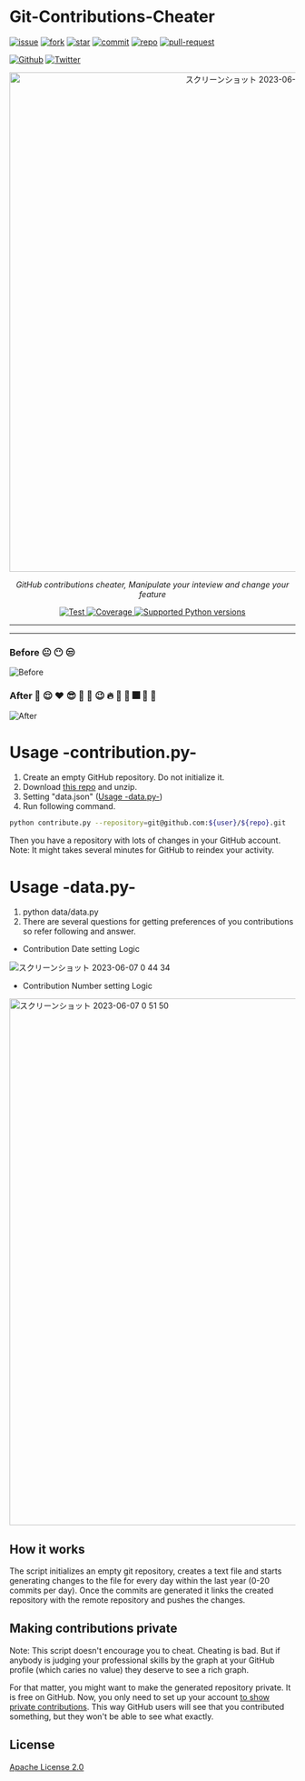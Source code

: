 # Git-Contributions-Cheater
[![issue](https://camo.githubusercontent.com/69130ab98f3c78a3c04a36832896b07da8581732262041d0f95f700e7f3b9709/68747470733a2f2f637573746f6d2d69636f6e2d6261646765732e6865726f6b756170702e636f6d2f62616467652f49737375652d7265642e7376673f6c6f676f3d69737375652d6f70656e6564266c6f676f436f6c6f723d666666)]()
[![fork](https://camo.githubusercontent.com/d9fce1c19fadb9189ab606df2e15f5c38f5e09969651511a09033d9a58bda4a6/68747470733a2f2f637573746f6d2d69636f6e2d6261646765732e6865726f6b756170702e636f6d2f62616467652f466f726b2d6f72616e67652e7376673f6c6f676f3d666f726b)]()
[![star](https://camo.githubusercontent.com/b1b58f67f9a05609086e50c816eafc4a5db9c3e3f7f35cd7d9353984ecb8b74c/68747470733a2f2f637573746f6d2d69636f6e2d6261646765732e6865726f6b756170702e636f6d2f62616467652f537461722d79656c6c6f772e7376673f6c6f676f3d73746172)]()
[![commit](https://camo.githubusercontent.com/2895770ffcfae76d05c914ad42a3fe2274d2fae509d3a28fcd86ec800d694287/68747470733a2f2f637573746f6d2d69636f6e2d6261646765732e6865726f6b756170702e636f6d2f62616467652f436f6d6d69742d677265656e2e7376673f6c6f676f3d6769742d636f6d6d6974266c6f676f436f6c6f723d666666)]()
[![repo](https://camo.githubusercontent.com/b607c0ac7a6e4540bf5f6af181391ff51c1fe6f1e950a2630b4fbf5a43969aa7/68747470733a2f2f637573746f6d2d69636f6e2d6261646765732e6865726f6b756170702e636f6d2f62616467652f5265706f2d626c75652e7376673f6c6f676f3d7265706f)]()
[![pull-request](https://camo.githubusercontent.com/cc286c7fbb8d423b9bae145d7231fc6b6490c2925d1868ba8b04fb4f27398d8a/68747470733a2f2f637573746f6d2d69636f6e2d6261646765732e6865726f6b756170702e636f6d2f62616467652f50756c6c253230526571756573742d707572706c652e7376673f6c6f676f3d7072)]()

[![Github](https://img.shields.io/badge/--FFFFFF?style=social&logo=github&label=Follow%20EIKINAKAYAMA)](https://github.com/EIKINAKAYAMA)
[![Twitter](https://img.shields.io/badge/--FFFFFF?style=social&logo=twitter&label=Follow%20EIKINAKAYAMA)](https://twitter.com/@eiki111ixa)


<p align="center">
  <img width="879" alt="スクリーンショット 2023-06-06 23 23 25" src="https://github.com/EIKINAKAYAMA/git-contributions-cheater/assets/65437818/164f75d8-bc13-4ef0-a89b-e5841b08edc7">
</p>
<p align="center">
    <em>GitHub contributions cheater, Manipulate your inteview and change your feature</em>
</p>
<p align="center">
   <a href="https://github.com/tiangolo/fastapi/actions?query=workflow%3ATest+event%3Apush+branch%3Amaster" target="_blank">
      <img src="https://github.com/tiangolo/fastapi/workflows/Test/badge.svg?event=push&branch=master" alt="Test">
   </a>
   <a href="https://coverage-badge.samuelcolvin.workers.dev/redirect/tiangolo/fastapi" target="_blank">
      <img src="https://coverage-badge.samuelcolvin.workers.dev/tiangolo/fastapi.svg" alt="Coverage">
   </a>
   <a href="https://pypi.org/project/fastapi" target="_blank">
      <img src="https://img.shields.io/pypi/pyversions/fastapi.svg?color=%2334D058" alt="Supported Python versions">
   </a>
</p>

---

---

### Before :neutral_face: :no_mouth: :unamused: 
![Before](before.png)
### After :muscle: :relieved: :heart: :sunglasses: :metal: :horse: :wink: :fire: :dancer: :santa: :fireworks: :cherries: :tada:
![After](after.png)

# Usage -contribution.py-
1. Create an empty GitHub repository. Do not initialize it.
2. Download [this repo](https://github.com/EIKINAKAYAMA/git-contributions-cheater/archive/main.zip) and unzip.
3. Setting "data.json"  ([Usage -data.py-](#Usage-data.py-))
4. Run following command.
```sh
python contribute.py --repository=git@github.com:${user}/${repo}.git
```

Then you have a repository with lots of changes in your GitHub account.
Note: It might takes several minutes for GitHub to reindex your activity.


# Usage -data.py-
1. python data/data.py
2. There are several questions for getting preferences of you contributions so refer following and answer.

- Contribution Date setting Logic

![スクリーンショット 2023-06-07 0 44 34](https://github.com/EIKINAKAYAMA/git-contributions-cheater/assets/65437818/605febfd-c39b-4127-8f82-6db1ff6a4e41)

- Contribution Number setting Logic
<img width="927" alt="スクリーンショット 2023-06-07 0 51 50" src="https://github.com/EIKINAKAYAMA/git-contributions-cheater/assets/65437818/f8f18000-53db-4f8f-b1b3-c5e89bfdc61e">


## How it works
The script initializes an empty git repository, creates a text file and starts 
generating changes to the file for every day within the last year (0-20 commits 
per day). Once the commits are generated it links the created repository with
the remote repository and pushes the changes.

## Making contributions private
Note: This script doesn't encourage you to cheat. Cheating is bad. But if anybody
is judging your professional skills by the graph at your GitHub profile (which
caries no value) they deserve to see a rich graph.

For that matter, you might want to make the generated repository private. It is free
on GitHub. Now, you only need to set up your account 
[to show private contributions](https://help.github.com/en/articles/publicizing-or-hiding-your-private-contributions-on-your-profile).
This way GitHub users will see that you contributed something, but they won't be
able to see what exactly.



## License

[Apache License 2.0](LICENSE)
